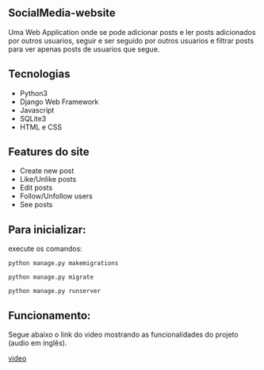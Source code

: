 ## SocialMedia-website

Uma Web Application onde se pode adicionar posts e ler posts adicionados por outros usuarios,
seguir e ser seguido por outros usuarios e filtrar posts para ver apenas posts de usuarios que segue.

## Tecnologias

* Python3
* Django Web Framework
* Javascript
* SQLite3
* HTML e CSS

## Features do site

* Create new post
* Like/Unlike posts
* Edit posts
* Follow/Unfollow users
* See posts

## Para inicializar:

execute os comandos:

```
python manage.py makemigrations
```
```
python manage.py migrate
```
```
python manage.py runserver
```
## Funcionamento:
Segue abaixo o link do video mostrando as funcionalidades do projeto (audio em inglês).

[video](https://youtu.be/9AVYakBivBM)
